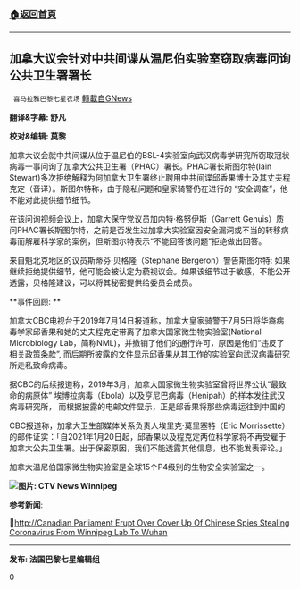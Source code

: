 ###  [:house:返回首頁](https://github.com/ourhimalayas/txt)
---

## 加拿大议会针对中共间谍从温尼伯实验室窃取病毒问询公共卫生署署长
` 喜马拉雅巴黎七星农场` [轉載自GNews](https://gnews.org/zh-hans/1058953/)

**翻译&字幕: 舒凡**

**校对&编辑: 莫黎**





加拿大议会就中共间谍从位于温尼伯的BSL-4实验室向武汉病毒学研究所窃取冠状病毒一事问询了加拿大公共卫生署（PHAC）署长。PHAC署长斯图尔特(Iain Stewart)多次拒绝解释为何加拿大卫生署终止聘用中共间谍邱香果博士及其丈夫程克定（音译）。斯图尔特称，由于隐私问题和皇家骑警仍在进行的 “安全调查”，他不能对此提供细节细节。

在该问询视频会议上，加拿大保守党议员加内特·格努伊斯（Garrett Genuis）质问PHAC署长斯图尔特，之前是否发生过加拿大实验室因安全漏洞或不当的转移病毒而解雇科学家的案例，但斯图尔特表示“不能回答该问题”拒绝做出回答。

来自魁北克地区的议员斯蒂芬·贝格隆（Stephane Bergeron）警告斯图尔特: 如果继续拒绝提供细节，他可能会被认定为藐视议会。如果该细节过于敏感，不能公开透露，贝格隆建议，可以将其秘密提供给委员会成员。



**事件回顾: **

加拿大CBC电视台于2019年7月14日报道称，加拿大皇家骑警于7月5日将华裔病毒学家邱香果和她的丈夫程克定带离了加拿大国家微生物实验室(National Microbiology Lab，简称NML)，并撤销了他们的通行许可，原因是他们“违反了相关政策条款”, 而后期所披露的文件显示邱香果从其工作的实验室向武汉病毒研究所走私致命病毒。

据CBC的后续报道称，2019年3月，加拿大国家微生物实验室曾将世界公认“最致命的病原体” 埃博拉病毒（Ebola）以及亨尼巴病毒（Henipah）的样本发往武汉病毒研究所， 而根据披露的电邮文件显示，正是邱香果将那些病毒运往到中国的

CBC报道称，加拿大卫生部媒体关系负责人埃里克·莫里塞特（Eric Morrissette）的邮件证实：「自2021年1月20日起，邱香果以及程克定两位科学家将不再受雇于加拿大公共卫生署。出于保密原因，我们不能透露其他信息，也不能发表评论。」

加拿大温尼伯国家微生物实验室是全球15个P4级别的生物安全实验室之一。

![]()![](https://gnews.org/wp-content/uploads/2021/04/00567.jpeg)**图片: CTV News Winnipeg**





**参考新闻**:

🔗[http://Canadian Parliament Erupt Over Cover Up Of Chinese Spies Stealing Coronavirus From Winnipeg Lab To Wuhan](http://Canadian%20Parliament%20Erupt%20Over%20Cover%20Up%20Of%20Chinese%20Spies%20Stealing%20Coronavirus%20From%20Winnipeg%20Lab%20To%20Wuhan)



* * *

**发布: 法国巴黎七星编辑组**



0
